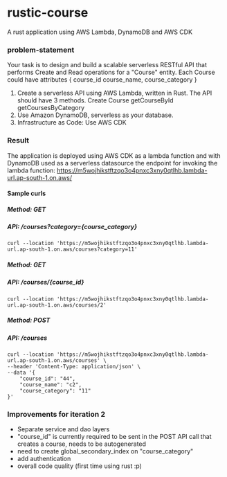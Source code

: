 # rustic-course
A rust application using AWS Lambda, DynamoDB and AWS CDK

### problem-statement
Your task is to design and build a scalable serverless RESTful API that performs Create and Read operations for a "Course" entity. 
Each Course could have attributes 
{  course_id
  course_name, 
  course_category
}

1. Create a serverless API using AWS Lambda, written in Rust. The API should have 3 methods. 
Create Course
getCourseById
getCoursesByCategory
2. Use Amazon DynamoDB, serverless as your database.
3. Infrastructure as Code: Use AWS CDK

### Result
The application is deployed using AWS CDK as a lambda function and with DynamoDB used as a serverless datasource
the endpoint for invoking the lambda function: https://m5wojhikstftzqo3o4pnxc3xny0qtlhb.lambda-url.ap-south-1.on.aws/

#### Sample curls

##### Method: GET
##### API: /courses?category={course_category}
```
curl --location 'https://m5wojhikstftzqo3o4pnxc3xny0qtlhb.lambda-url.ap-south-1.on.aws/courses?category=11'
```

##### Method: GET
##### API: /courses/{course_id}
```
curl --location 'https://m5wojhikstftzqo3o4pnxc3xny0qtlhb.lambda-url.ap-south-1.on.aws/courses/2'
```

##### Method: POST
##### API: /courses
```
curl --location 'https://m5wojhikstftzqo3o4pnxc3xny0qtlhb.lambda-url.ap-south-1.on.aws/courses' \
--header 'Content-Type: application/json' \
--data '{
    "course_id": "44",
    "course_name": "c2",
    "course_category": "11"
}'
```

### Improvements for iteration 2
- Separate service and dao layers
- "course_id" is currently required to be sent in the POST API call that creates a course, needs to be autogenerated
- need to create global_secondary_index on "course_category"
- add authentication
- overall code quality (first time using rust :p)


